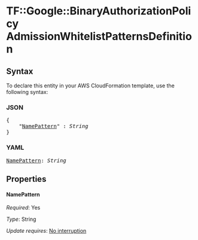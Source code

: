 # TF::Google::BinaryAuthorizationPolicy AdmissionWhitelistPatternsDefinition

## Syntax

To declare this entity in your AWS CloudFormation template, use the following syntax:

### JSON

<pre>
{
    "<a href="#namepattern" title="NamePattern">NamePattern</a>" : <i>String</i>
}
</pre>

### YAML

<pre>
<a href="#namepattern" title="NamePattern">NamePattern</a>: <i>String</i>
</pre>

## Properties

#### NamePattern

_Required_: Yes

_Type_: String

_Update requires_: [No interruption](https://docs.aws.amazon.com/AWSCloudFormation/latest/UserGuide/using-cfn-updating-stacks-update-behaviors.html#update-no-interrupt)

